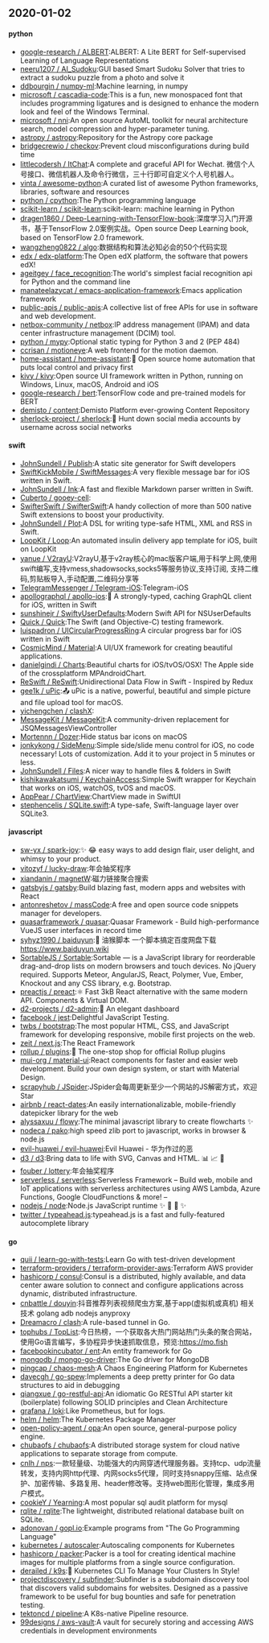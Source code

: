 ## 2020-01-02

#### python
* [google-research / ALBERT](https://github.com/google-research/ALBERT):ALBERT: A Lite BERT for Self-supervised Learning of Language Representations
* [neeru1207 / AI_Sudoku](https://github.com/neeru1207/AI_Sudoku):GUI based Smart Sudoku Solver that tries to extract a sudoku puzzle from a photo and solve it
* [ddbourgin / numpy-ml](https://github.com/ddbourgin/numpy-ml):Machine learning, in numpy
* [microsoft / cascadia-code](https://github.com/microsoft/cascadia-code):This is a fun, new monospaced font that includes programming ligatures and is designed to enhance the modern look and feel of the Windows Terminal.
* [microsoft / nni](https://github.com/microsoft/nni):An open source AutoML toolkit for neural architecture search, model compression and hyper-parameter tuning.
* [astropy / astropy](https://github.com/astropy/astropy):Repository for the Astropy core package
* [bridgecrewio / checkov](https://github.com/bridgecrewio/checkov):Prevent cloud misconfigurations during build time
* [littlecodersh / ItChat](https://github.com/littlecodersh/ItChat):A complete and graceful API for Wechat. 微信个人号接口、微信机器人及命令行微信，三十行即可自定义个人号机器人。
* [vinta / awesome-python](https://github.com/vinta/awesome-python):A curated list of awesome Python frameworks, libraries, software and resources
* [python / cpython](https://github.com/python/cpython):The Python programming language
* [scikit-learn / scikit-learn](https://github.com/scikit-learn/scikit-learn):scikit-learn: machine learning in Python
* [dragen1860 / Deep-Learning-with-TensorFlow-book](https://github.com/dragen1860/Deep-Learning-with-TensorFlow-book):深度学习入门开源书，基于TensorFlow 2.0案例实战。Open source Deep Learning book, based on TensorFlow 2.0 framework.
* [wangzheng0822 / algo](https://github.com/wangzheng0822/algo):数据结构和算法必知必会的50个代码实现
* [edx / edx-platform](https://github.com/edx/edx-platform):The Open edX platform, the software that powers edX!
* [ageitgey / face_recognition](https://github.com/ageitgey/face_recognition):The world's simplest facial recognition api for Python and the command line
* [manateelazycat / emacs-application-framework](https://github.com/manateelazycat/emacs-application-framework):Emacs application framework
* [public-apis / public-apis](https://github.com/public-apis/public-apis):A collective list of free APIs for use in software and web development.
* [netbox-community / netbox](https://github.com/netbox-community/netbox):IP address management (IPAM) and data center infrastructure management (DCIM) tool.
* [python / mypy](https://github.com/python/mypy):Optional static typing for Python 3 and 2 (PEP 484)
* [ccrisan / motioneye](https://github.com/ccrisan/motioneye):A web frontend for the motion daemon.
* [home-assistant / home-assistant](https://github.com/home-assistant/home-assistant):🏡
Open source home automation that puts local control and privacy first
* [kivy / kivy](https://github.com/kivy/kivy):Open source UI framework written in Python, running on Windows, Linux, macOS, Android and iOS
* [google-research / bert](https://github.com/google-research/bert):TensorFlow code and pre-trained models for BERT
* [demisto / content](https://github.com/demisto/content):Demisto Platform ever-growing Content Repository
* [sherlock-project / sherlock](https://github.com/sherlock-project/sherlock):🔎
Hunt down social media accounts by username across social networks

#### swift
* [JohnSundell / Publish](https://github.com/JohnSundell/Publish):A static site generator for Swift developers
* [SwiftKickMobile / SwiftMessages](https://github.com/SwiftKickMobile/SwiftMessages):A very flexible message bar for iOS written in Swift.
* [JohnSundell / Ink](https://github.com/JohnSundell/Ink):A fast and flexible Markdown parser written in Swift.
* [Cuberto / gooey-cell](https://github.com/Cuberto/gooey-cell):
* [SwifterSwift / SwifterSwift](https://github.com/SwifterSwift/SwifterSwift):A handy collection of more than 500 native Swift extensions to boost your productivity.
* [JohnSundell / Plot](https://github.com/JohnSundell/Plot):A DSL for writing type-safe HTML, XML and RSS in Swift.
* [LoopKit / Loop](https://github.com/LoopKit/Loop):An automated insulin delivery app template for iOS, built on LoopKit
* [yanue / V2rayU](https://github.com/yanue/V2rayU):V2rayU,基于v2ray核心的mac版客户端,用于科学上网,使用swift编写,支持vmess,shadowsocks,socks5等服务协议,支持订阅, 支持二维码,剪贴板导入,手动配置,二维码分享等
* [TelegramMessenger / Telegram-iOS](https://github.com/TelegramMessenger/Telegram-iOS):Telegram-iOS
* [apollographql / apollo-ios](https://github.com/apollographql/apollo-ios):📱
A strongly-typed, caching GraphQL client for iOS, written in Swift
* [sunshinejr / SwiftyUserDefaults](https://github.com/sunshinejr/SwiftyUserDefaults):Modern Swift API for NSUserDefaults
* [Quick / Quick](https://github.com/Quick/Quick):The Swift (and Objective-C) testing framework.
* [luispadron / UICircularProgressRing](https://github.com/luispadron/UICircularProgressRing):A circular progress bar for iOS written in Swift
* [CosmicMind / Material](https://github.com/CosmicMind/Material):A UI/UX framework for creating beautiful applications.
* [danielgindi / Charts](https://github.com/danielgindi/Charts):Beautiful charts for iOS/tvOS/OSX! The Apple side of the crossplatform MPAndroidChart.
* [ReSwift / ReSwift](https://github.com/ReSwift/ReSwift):Unidirectional Data Flow in Swift - Inspired by Redux
* [gee1k / uPic](https://github.com/gee1k/uPic):📤
uPic is a native, powerful, beautiful and simple picture and file upload tool for macOS.
* [yichengchen / clashX](https://github.com/yichengchen/clashX):
* [MessageKit / MessageKit](https://github.com/MessageKit/MessageKit):A community-driven replacement for JSQMessagesViewController
* [Mortennn / Dozer](https://github.com/Mortennn/Dozer):Hide status bar icons on macOS
* [jonkykong / SideMenu](https://github.com/jonkykong/SideMenu):Simple side/slide menu control for iOS, no code necessary! Lots of customization. Add it to your project in 5 minutes or less.
* [JohnSundell / Files](https://github.com/JohnSundell/Files):A nicer way to handle files & folders in Swift
* [kishikawakatsumi / KeychainAccess](https://github.com/kishikawakatsumi/KeychainAccess):Simple Swift wrapper for Keychain that works on iOS, watchOS, tvOS and macOS.
* [AppPear / ChartView](https://github.com/AppPear/ChartView):ChartView made in SwiftUI
* [stephencelis / SQLite.swift](https://github.com/stephencelis/SQLite.swift):A type-safe, Swift-language layer over SQLite3.

#### javascript
* [sw-yx / spark-joy](https://github.com/sw-yx/spark-joy):✨
😂
easy ways to add design flair, user delight, and whimsy to your product.
* [vitozyf / lucky-draw](https://github.com/vitozyf/lucky-draw):年会抽奖程序
* [xiandanin / magnetW](https://github.com/xiandanin/magnetW):磁力链接聚合搜索
* [gatsbyjs / gatsby](https://github.com/gatsbyjs/gatsby):Build blazing fast, modern apps and websites with React
* [antonreshetov / massCode](https://github.com/antonreshetov/massCode):A free and open source code snippets manager for developers.
* [quasarframework / quasar](https://github.com/quasarframework/quasar):Quasar Framework - Build high-performance VueJS user interfaces in record time
* [syhyz1990 / baiduyun](https://github.com/syhyz1990/baiduyun):🖖
油猴脚本 一个脚本搞定百度网盘下载 https://www.baiduyun.wiki
* [SortableJS / Sortable](https://github.com/SortableJS/Sortable):Sortable — is a JavaScript library for reorderable drag-and-drop lists on modern browsers and touch devices. No jQuery required. Supports Meteor, AngularJS, React, Polymer, Vue, Ember, Knockout and any CSS library, e.g. Bootstrap.
* [preactjs / preact](https://github.com/preactjs/preact):⚛️
Fast 3kB React alternative with the same modern API. Components & Virtual DOM.
* [d2-projects / d2-admin](https://github.com/d2-projects/d2-admin):🌈
An elegant dashboard
* [facebook / jest](https://github.com/facebook/jest):Delightful JavaScript Testing.
* [twbs / bootstrap](https://github.com/twbs/bootstrap):The most popular HTML, CSS, and JavaScript framework for developing responsive, mobile first projects on the web.
* [zeit / next.js](https://github.com/zeit/next.js):The React Framework
* [rollup / plugins](https://github.com/rollup/plugins):🍣
The one-stop shop for official Rollup plugins
* [mui-org / material-ui](https://github.com/mui-org/material-ui):React components for faster and easier web development. Build your own design system, or start with Material Design.
* [scrapyhub / JSpider](https://github.com/scrapyhub/JSpider):JSpider会每周更新至少一个网站的JS解密方式，欢迎 Star
* [airbnb / react-dates](https://github.com/airbnb/react-dates):An easily internationalizable, mobile-friendly datepicker library for the web
* [alyssaxuu / flowy](https://github.com/alyssaxuu/flowy):The minimal javascript library to create flowcharts
✨
* [nodeca / pako](https://github.com/nodeca/pako):high speed zlib port to javascript, works in browser & node.js
* [evil-huawei / evil-huawei](https://github.com/evil-huawei/evil-huawei):Evil Huawei - 华为作过的恶
* [d3 / d3](https://github.com/d3/d3):Bring data to life with SVG, Canvas and HTML.
📊
📈
🎉
* [fouber / lottery](https://github.com/fouber/lottery):年会抽奖程序
* [serverless / serverless](https://github.com/serverless/serverless):Serverless Framework – Build web, mobile and IoT applications with serverless architectures using AWS Lambda, Azure Functions, Google CloudFunctions & more! –
* [nodejs / node](https://github.com/nodejs/node):Node.js JavaScript runtime
✨
🐢
🚀
✨
* [twitter / typeahead.js](https://github.com/twitter/typeahead.js):typeahead.js is a fast and fully-featured autocomplete library

#### go
* [quii / learn-go-with-tests](https://github.com/quii/learn-go-with-tests):Learn Go with test-driven development
* [terraform-providers / terraform-provider-aws](https://github.com/terraform-providers/terraform-provider-aws):Terraform AWS provider
* [hashicorp / consul](https://github.com/hashicorp/consul):Consul is a distributed, highly available, and data center aware solution to connect and configure applications across dynamic, distributed infrastructure.
* [cnbattle / douyin](https://github.com/cnbattle/douyin):抖音推荐列表视频爬虫方案,基于app(虚拟机或真机) 相关技术 golang adb nodejs anyproxy
* [Dreamacro / clash](https://github.com/Dreamacro/clash):A rule-based tunnel in Go.
* [tophubs / TopList](https://github.com/tophubs/TopList):今日热榜，一个获取各大热门网站热门头条的聚合网站，使用Go语言编写，多协程异步快速抓取信息，预览:https://mo.fish
* [facebookincubator / ent](https://github.com/facebookincubator/ent):An entity framework for Go
* [mongodb / mongo-go-driver](https://github.com/mongodb/mongo-go-driver):The Go driver for MongoDB
* [pingcap / chaos-mesh](https://github.com/pingcap/chaos-mesh):A Chaos Engineering Platform for Kubernetes
* [davecgh / go-spew](https://github.com/davecgh/go-spew):Implements a deep pretty printer for Go data structures to aid in debugging
* [qiangxue / go-restful-api](https://github.com/qiangxue/go-restful-api):An idiomatic Go RESTful API starter kit (boilerplate) following SOLID principles and Clean Architecture
* [grafana / loki](https://github.com/grafana/loki):Like Prometheus, but for logs.
* [helm / helm](https://github.com/helm/helm):The Kubernetes Package Manager
* [open-policy-agent / opa](https://github.com/open-policy-agent/opa):An open source, general-purpose policy engine.
* [chubaofs / chubaofs](https://github.com/chubaofs/chubaofs):A distributed storage system for cloud native applications to separate storage from compute.
* [cnlh / nps](https://github.com/cnlh/nps):一款轻量级、功能强大的内网穿透代理服务器。支持tcp、udp流量转发，支持内网http代理、内网socks5代理，同时支持snappy压缩、站点保护、加密传输、多路复用、header修改等。支持web图形化管理，集成多用户模式。
* [cookieY / Yearning](https://github.com/cookieY/Yearning):A most popular sql audit platform for mysql
* [rqlite / rqlite](https://github.com/rqlite/rqlite):The lightweight, distributed relational database built on SQLite.
* [adonovan / gopl.io](https://github.com/adonovan/gopl.io):Example programs from "The Go Programming Language"
* [kubernetes / autoscaler](https://github.com/kubernetes/autoscaler):Autoscaling components for Kubernetes
* [hashicorp / packer](https://github.com/hashicorp/packer):Packer is a tool for creating identical machine images for multiple platforms from a single source configuration.
* [derailed / k9s](https://github.com/derailed/k9s):🐶
Kubernetes CLI To Manage Your Clusters In Style!
* [projectdiscovery / subfinder](https://github.com/projectdiscovery/subfinder):Subfinder is a subdomain discovery tool that discovers valid subdomains for websites. Designed as a passive framework to be useful for bug bounties and safe for penetration testing.
* [tektoncd / pipeline](https://github.com/tektoncd/pipeline):A K8s-native Pipeline resource.
* [99designs / aws-vault](https://github.com/99designs/aws-vault):A vault for securely storing and accessing AWS credentials in development environments
